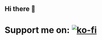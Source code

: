 ## Hi there 👋

# Support me on: [![ko-fi](https://ko-fi.com/img/githubbutton_sm.svg)](https://ko-fi.com/Y8Y2103OCW)

<!--
**vaqqq/vaqqq** is a ✨ _special_ ✨ repository because its `README.md` (this file) appears on your GitHub profile.

Here are some ideas to get you started:

- 🔭 I’m currently working on ...
- 🌱 I’m currently learning ...
- 👯 I’m looking to collaborate on ...
- 🤔 I’m looking for help with ...
- 💬 Ask me about ...
- 📫 How to reach me: ...
- 😄 Pronouns: ...
- ⚡ Fun fact: ...
-->
